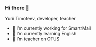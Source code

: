### Hi there 👋
Yurii Timofeev, developer, teacher

- 🔭 I’m currently working for SmartrMail
- 🌱 I’m currently learning English
- 👯 I’m teacher on OTUS
